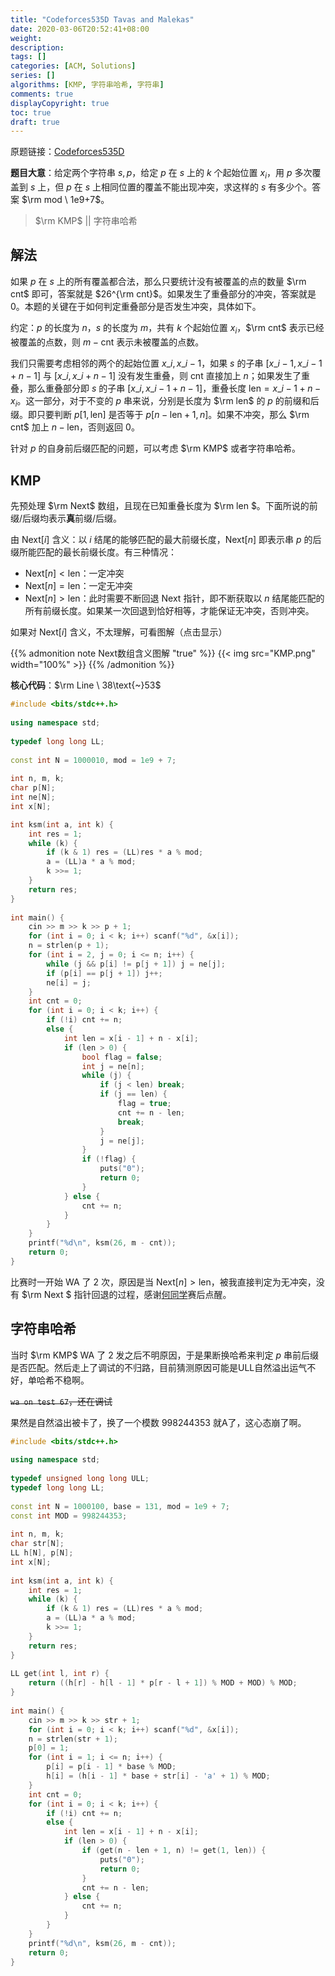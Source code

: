 ```yaml
---
title: "Codeforces535D Tavas and Malekas"
date: 2020-03-06T20:52:41+08:00
weight: 
description:
tags: []
categories: [ACM, Solutions]
series: []
algorithms: [KMP, 字符串哈希, 字符串]
comments: true
displayCopyright: true
toc: true
draft: true
---
```


原题链接：[Codeforces535D](https://codeforces.com/contest/535/problem/D)

**题目大意**：给定两个字符串 $s,p$，给定 $p$ 在 $s$ 上的 $k$ 个起始位置 $x_i$，用 $p$ 多次覆盖到 $s$ 上，但 $p$ 在 $s$ 上相同位置的覆盖不能出现冲突，求这样的 $s$ 有多少个。答案 $\rm mod \ 1e9+7$。

<!--more-->

> $\rm KMP$ || 字符串哈希

## 解法

如果 $p$ 在 $s$ 上的所有覆盖都合法，那么只要统计没有被覆盖的点的数量 $\rm cnt$ 即可，答案就是 $26^{\rm cnt}$。如果发生了重叠部分的冲突，答案就是 $0$。本题的关键在于如何判定重叠部分是否发生冲突，具体如下。

约定：$p$ 的长度为 $n$，$s$ 的长度为 $m$，共有 $k$ 个起始位置 $x_i$，$\rm cnt$ 表示已经被覆盖的点数，则 $m-\mathrm{cnt}$ 表示未被覆盖的点数。

我们只需要考虑相邻的两个的起始位置 $x\_i, x\_{i-1}$，如果 $s$ 的子串 $[x\_{i-1}, x\_{i-1}+n-1 ]$ 与 $[x\_i, x\_i+n-1 ]$ 没有发生重叠，则 $\mathrm{cnt}$ 直接加上 $n$；如果发生了重叠，那么重叠部分即 $s$ 的子串 $[x\_i,x\_{i-1}+n-1]$，重叠长度 $\mathrm{len}=x\_{i-1} + n - x_i$。这一部分，对于不变的 $p$ 串来说，分别是长度为 $\rm len$ 的 $p$ 的前缀和后缀。即只要判断 $p[1,\mathrm{len}]$ 是否等于 $p[n-\mathrm{len}+1,n]$。如果不冲突，那么 $\rm cnt$ 加上 $n-\mathrm{len}$，否则返回 $0$。

针对 $p$ 的自身前后缀匹配的问题，可以考虑 $\rm KMP$ 或者字符串哈希。

## KMP

先预处理 $\rm Next$ 数组，且现在已知重叠长度为 $\rm len $。下面所说的前缀/后缀均表示**真**前缀/后缀。

由 $\mathrm{Next}[i]$ 含义：以 $i$ 结尾的能够匹配的最大前缀长度，$\mathrm{Next}[n]$ 即表示串 $p$ 的后缀所能匹配的最长前缀长度。有三种情况：

+ $\mathrm{Next}[n] < \mathrm{len}$：一定冲突
+ $\mathrm{Next}[n] = \mathrm{len}$：一定无冲突
+ $\mathrm{Next}[n] > \mathrm{len}$：此时需要不断回退 $\mathrm{Next}$ 指针，即不断获取以 $n$ 结尾能匹配的所有前缀长度。如果某一次回退到恰好相等，才能保证无冲突，否则冲突。

如果对 $\mathrm{Next}[i]$ 含义，不太理解，可看图解（点击显示）

{{% admonition note Next数组含义图解 "true" %}}
{{< img src="KMP.png" width="100%" >}}
{{% /admonition %}}


**核心代码**：$\rm Line \ 38\text{~}53$

```cpp
#include <bits/stdc++.h>
 
using namespace std;
 
typedef long long LL;
 
const int N = 1000010, mod = 1e9 + 7;
 
int n, m, k;
char p[N];
int ne[N];
int x[N];

int ksm(int a, int k) {
    int res = 1;
    while (k) {
        if (k & 1) res = (LL)res * a % mod;
        a = (LL)a * a % mod;
        k >>= 1;
    }
    return res;
}
 
int main() {
    cin >> m >> k >> p + 1;
    for (int i = 0; i < k; i++) scanf("%d", &x[i]);
    n = strlen(p + 1);
    for (int i = 2, j = 0; i <= n; i++) {
        while (j && p[i] != p[j + 1]) j = ne[j];
        if (p[i] == p[j + 1]) j++;
        ne[i] = j;
    }
    int cnt = 0;
    for (int i = 0; i < k; i++) {
        if (!i) cnt += n;
        else {
            int len = x[i - 1] + n - x[i];
            if (len > 0) {
                bool flag = false;
                int j = ne[n];
                while (j) {
                    if (j < len) break;
                    if (j == len) {
                        flag = true;
                        cnt += n - len;
                        break;
                    }
                    j = ne[j];
                }
                if (!flag) {
                    puts("0");
                    return 0;
                }
            } else {
                cnt += n;
            }
        }
    }
    printf("%d\n", ksm(26, m - cnt));
    return 0;
}
```

比赛时一开始 WA 了 $2$ 次，原因是当 $\mathrm{Next}[n] > \mathrm{len}$，被我直接判定为无冲突，没有 $\rm Next $ 指针回退的过程，感谢[何同学](https://blog.csdn.net/weixin_45080867/article/details/104702946)赛后点醒。

## 字符串哈希

当时 $\rm KMP$ WA 了 $2$ 发之后不明原因，于是果断换哈希来判定 $p$ 串前后缀是否匹配。然后走上了调试的不归路，目前猜测原因可能是ULL自然溢出运气不好，单哈希不稳啊。

~~`wa on test 67`，还在调试~~

果然是自然溢出被卡了，换了一个模数 $998244353$ 就A了，这心态崩了啊。

```cpp
#include <bits/stdc++.h>
 
using namespace std;
 
typedef unsigned long long ULL;
typedef long long LL;
 
const int N = 1000100, base = 131, mod = 1e9 + 7;
const int MOD = 998244353;
 
int n, m, k;
char str[N];
LL h[N], p[N];
int x[N];
 
int ksm(int a, int k) {
    int res = 1;
    while (k) {
        if (k & 1) res = (LL)res * a % mod;
        a = (LL)a * a % mod;
        k >>= 1;
    }
    return res;
}
 
LL get(int l, int r) {
    return ((h[r] - h[l - 1] * p[r - l + 1]) % MOD + MOD) % MOD;
}
 
int main() {
    cin >> m >> k >> str + 1;
    for (int i = 0; i < k; i++) scanf("%d", &x[i]);
    n = strlen(str + 1);
    p[0] = 1;
    for (int i = 1; i <= n; i++) {
        p[i] = p[i - 1] * base % MOD;
        h[i] = (h[i - 1] * base + str[i] - 'a' + 1) % MOD;
    }
    int cnt = 0;
    for (int i = 0; i < k; i++) {
        if (!i) cnt += n;
        else {
            int len = x[i - 1] + n - x[i];
            if (len > 0) {
                if (get(n - len + 1, n) != get(1, len)) {
                    puts("0");
                    return 0;
                }
                cnt += n - len;
            } else {
                cnt += n;
            }
        }
    }
    printf("%d\n", ksm(26, m - cnt));
    return 0;
}
```


